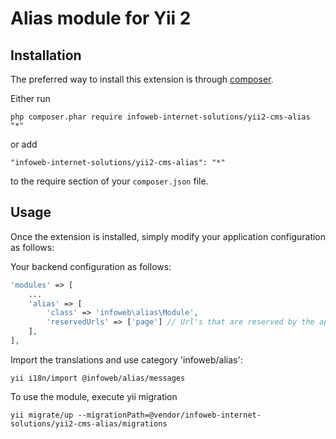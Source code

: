 Alias module for Yii 2
========================


Installation
------------

The preferred way to install this extension is through [composer](http://getcomposer.org/download/).

Either run

```
php composer.phar require infoweb-internet-solutions/yii2-cms-alias "*"
```

or add

```
"infoweb-internet-solutions/yii2-cms-alias": "*"
```

to the require section of your `composer.json` file.


Usage
-----

Once the extension is installed, simply modify your application configuration as follows:

Your backend configuration as follows:

```php
'modules' => [
    ...
    'alias' => [
        'class' => 'infoweb\alias\Module',
        'reservedUrls' => ['page'] // Url's that are reserved by the application
    ],
],
```

Import the translations and use category 'infoweb/alias':
```
yii i18n/import @infoweb/alias/messages
```

To use the module, execute yii migration
```
yii migrate/up --migrationPath=@vendor/infoweb-internet-solutions/yii2-cms-alias/migrations
```